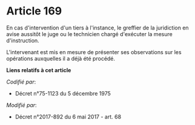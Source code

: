 # Article 169

En cas d'intervention d'un tiers à l'instance, le greffier de la juridiction en avise aussitôt le juge ou le technicien
chargé d'exécuter la mesure d'instruction. 

L'intervenant est mis en mesure de présenter ses observations sur les opérations auxquelles il a déjà été procédé.

**Liens relatifs à cet article**

_Codifié par_:

  - Décret n°75-1123 du 5 décembre 1975

_Modifié par_:

  - Décret n°2017-892 du 6 mai 2017 - art. 68
